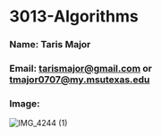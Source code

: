 # 3013-Algorithms
### Name: Taris Major
### Email: tarismajor@gmail.com or tmajor0707@my.msutexas.edu
### Image: 
![IMG_4244 (1)](https://github.com/TarisMajor/3013-AdvancedStructures/assets/151577662/fce25518-e214-4b30-b454-94d52396c407)
